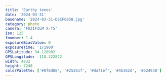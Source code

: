 ```yaml
---
title: 'Earthy tones'
date: '2024-03-31'
basename: '2024-03-31-DSCF6858.jpg'
category: photo
camera: 'FUJIFILM X-T5'
iso: 125
fnumber: 1.4
exposureBiasValue: 0
exposureTime: '1/1900'
GPSLatitude: 34.120902
GPSLongitude: -118.322822
width: 4832
height: 7248
colorPalette: ['#8f8d88', '#25261f', '#daf1ef', '#4b362d', '#524938']
---
```

